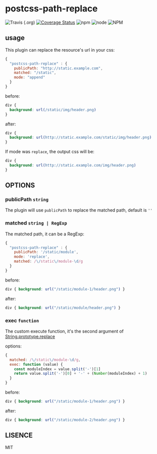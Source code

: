 # postcss-path-replace

![Travis (.org)](https://img.shields.io/travis/lavyun/postcss-path-replace)
[![Coverage Status](https://coveralls.io/repos/github/lavyun/postcss-path-replace/badge.svg?branch=master)](https://coveralls.io/github/lavyun/postcss-path-replace?branch=master)
![npm](https://img.shields.io/npm/dm/postcss-path-replace)
![node](https://img.shields.io/node/v/postcss-path-replace)
![NPM](https://img.shields.io/npm/l/postcss-path-replace)


## usage

This plugin can replace the resource's url in your css:

```js
{
  "postcss-path-replace" : {
    publicPath: "http://static.example.com",
    matched: "/static",
    mode: "append"
  }
}
```

before:

```css
div {
  background: url(/static/img/header.png)
}
```

after:

```css
div {
  background: url(http://static.example.com/static/img/header.png)
}
```

If mode was `replace`, the output css will be:

```css
div {
  background: url(http://static.example.com/img/header.png)
}
```

## OPTIONS

### publicPath `string`

The plugin will use `publicPath` to replace the matched path, default is `''`

### matched `string | RegExp`

The matched path, it can be a RegExp:

```js
{
  "postcss-path-replace" : {
    publicPath: '/static/module',
    mode: 'replace',
    matched: /\/static\/module-\d/g
  }
}
```

before:
```css
div { background: url("/static/module-1/header.png") }
```

after:
```css
div { background: url("/static/module/header.png") }
```

### exec `function`

The custom execute function, it's the second argument of [String.prototype.replace](https://developer.mozilla.org/zh-CN/docs/Web/JavaScript/Reference/Global_Objects/String/replace#%E6%8C%87%E5%AE%9A%E4%B8%80%E4%B8%AA%E5%87%BD%E6%95%B0%E4%BD%9C%E4%B8%BA%E5%8F%82%E6%95%B0)

options:
```js
{
  matched: /\/static\/module-\d/g,
  exec: function (value) {
    const moduleIndex = value.split('-')[1]
    return value.split('-')[0] + '-' + (Number(moduleIndex) + 1)
  }
}
```

before:
```css
div { background: url("/static/module-1/header.png") }
```

after:
```css
div { background: url("/static/module-2/header.png") }
```

## LISENCE

MIT